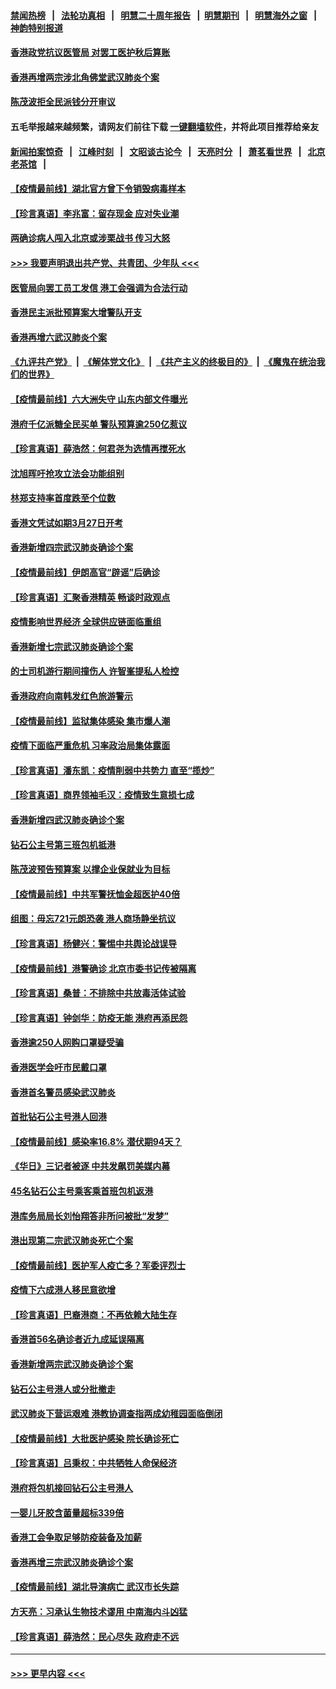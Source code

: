 #### [禁闻热榜](热点新闻.md?=0)  &nbsp;&nbsp;|&nbsp;&nbsp; [法轮功真相](https://github.com/gfw-breaker/truth/blob/master/README.md?=0) &nbsp;&nbsp;|&nbsp;&nbsp; [明慧二十周年报告](https://github.com/gfw-breaker/mh-reports/blob/master/README.md?=0) &nbsp;&nbsp;|&nbsp;&nbsp;[明慧期刊](https://github.com/gfw-breaker/mh-qikan) &nbsp;&nbsp;|&nbsp;&nbsp; [明慧海外之窗](https://github.com/gfw-breaker/mh-news/blob/master/README.md?=0) &nbsp;&nbsp;|&nbsp;&nbsp; [神韵特别报道](https://github.com/gfw-breaker/mh-news/blob/master/shenyun.md?=0)
#### [香港政党抗议医管局 对罢工医护秋后算账](../pages/nsc415/n11901746.md?t=02281931) 
#### [香港再增两宗涉北角佛堂武汉肺炎个案](../pages/nsc415/n11901737.md?t=02281931) 
#### [陈茂波拒全民派钱分开审议](../pages/nsc415/n11901672.md?t=02281931) 
#### 五毛举报越来越频繁，请网友们前往下载 [一键翻墙软件](https://github.com/gfw-breaker/ssr-accounts)，并将此项目推荐给亲友
#### [新闻拍案惊奇](https://github.com/gfw-breaker/banned-news/blob/master/pages/link4.md) &nbsp;&nbsp;|&nbsp;&nbsp; [江峰时刻](https://github.com/gfw-breaker/banned-news/blob/master/pages/link4.md) &nbsp;&nbsp;|&nbsp;&nbsp; [文昭谈古论今](https://github.com/gfw-breaker/banned-news/blob/master/pages/link4.md) &nbsp;&nbsp;|&nbsp;&nbsp; [天亮时分](https://github.com/gfw-breaker/banned-news/blob/master/pages/link4.md) &nbsp;&nbsp;|&nbsp;&nbsp; [萧茗看世界](https://github.com/gfw-breaker/banned-news/blob/master/pages/link4.md) &nbsp;&nbsp;|&nbsp;&nbsp; [北京老茶馆](https://github.com/gfw-breaker/banned-news/blob/master/pages/link4.md) &nbsp;&nbsp;|&nbsp;&nbsp; 
#### [【疫情最前线】湖北官方曾下令销毁病毒样本](../pages/nsc415/n11901518.md?t=02281931) 
#### [【珍言真语】李兆富：留存现金 应对失业潮](../pages/nsc415/n11901448.md?t=02281931) 
#### [两确诊病人闯入北京或涉栗战书 传习大怒](../pages/nsc415/n11901180.md?t=02281931) 
#### [>>> 我要声明退出共产党、共青团、少年队 <<<](https://github.com/begood0513/goodnews/blob/master/quit/letter.md) 
#### [医管局向罢工员工发信 港工会强调为合法行动](../pages/nsc415/n11898870.md?t=02281931) 
#### [香港民主派批预算案大增警队开支](../pages/nsc415/n11898813.md?t=02281931) 
#### [香港再增六武汉肺炎个案](../pages/nsc415/n11898843.md?t=02281931) 
#### [《九评共产党》](https://github.com/begood0513/9ping.md/blob/master/README.md) &nbsp;|&nbsp; [《解体党文化》](../../../../jtdwh.md/blob/master/README.md)  &nbsp;|&nbsp; [《共产主义的终极目的》](../../../../gczydzjmd.md/blob/master/README.md) &nbsp;|&nbsp; [《魔鬼在统治我们的世界》](../../../../mgztzwmdsj.md/blob/master/README.md) 
#### [【疫情最前线】六大洲失守 山东内部文件曝光](../pages/nsc415/n11898455.md?t=02281931) 
#### [港府千亿派糖全民买单 警队预算逾250亿惹议](../pages/nsc415/n11898608.md?t=02281931) 
#### [【珍言真语】薛浩然：何君尧为选情再搅死水](../pages/nsc415/n11898269.md?t=02281931) 
#### [沈旭晖吁抢攻立法会功能组别](../pages/nsc415/n11896084.md?t=02281931) 
#### [林郑支持率首度跌至个位数](../pages/nsc415/n11896058.md?t=02281931) 
#### [香港文凭试如期3月27日开考](../pages/nsc415/n11896055.md?t=02281931) 
#### [香港新增四宗武汉肺炎确诊个案](../pages/nsc415/n11896040.md?t=02281931) 
#### [【疫情最前线】伊朗高官“辟谣”后确诊](../pages/nsc415/n11895902.md?t=02281931) 
#### [【珍言真语】汇聚香港精英 畅谈时政观点](../pages/nsc415/n11895733.md?t=02281931) 
#### [疫情影响世界经济 全球供应链面临重组](../pages/nsc415/n11895634.md?t=02281931) 
#### [香港新增七宗武汉肺炎确诊个案](../pages/nsc415/n11893498.md?t=02281931) 
#### [的士司机游行期间撞伤人 许智峯提私人检控](../pages/nsc415/n11893483.md?t=02281931) 
#### [香港政府向南韩发红色旅游警示](../pages/nsc415/n11893398.md?t=02281931) 
#### [【疫情最前线】监狱集体感染 集市爆人潮](../pages/nsc415/n11893181.md?t=02281931) 
#### [疫情下面临严重危机  习率政治局集体露面](../pages/nsc415/n11893305.md?t=02281931) 
#### [【珍言真语】潘东凯：疫情削弱中共势力 直至“揽炒”](../pages/nsc415/n11892866.md?t=02281931) 
#### [【珍言真语】商界领袖毛汉：疫情致生意损七成](../pages/nsc415/n11890348.md?t=02281931) 
#### [香港新增四武汉肺炎确诊个案](../pages/nsc415/n11890610.md?t=02281931) 
#### [钻石公主号第三班包机抵港](../pages/nsc415/n11890645.md?t=02281931) 
#### [陈茂波预告预算案 以撑企业保就业为目标](../pages/nsc415/n11890574.md?t=02281931) 
#### [【疫情最前线】中共军警抚恤金超医护40倍](../pages/nsc415/n11890458.md?t=02281931) 
#### [组图：毋忘721元朗恐袭 港人商场静坐抗议](../pages/nsc415/n11876882.md?t=02281931) 
#### [【珍言真语】杨健兴：警惕中共舆论战误导](../pages/nsc415/n11888131.md?t=02281931) 
#### [【疫情最前线】港警确诊 北京市委书记传被隔离](../pages/nsc415/n11886872.md?t=02281931) 
#### [【珍言真语】桑普：不排除中共放毒活体试验](../pages/nsc415/n11886832.md?t=02281931) 
#### [【珍言真语】钟剑华：防疫无能 港府再添民怨](../pages/nsc415/n11884504.md?t=02281931) 
#### [香港逾250人网购口罩疑受骗](../pages/nsc415/n11884388.md?t=02281931) 
#### [香港医学会吁市民戴口罩](../pages/nsc415/n11884367.md?t=02281931) 
#### [香港首名警员感染武汉肺炎](../pages/nsc415/n11884357.md?t=02281931) 
#### [首批钻石公主号港人回港](../pages/nsc415/n11884333.md?t=02281931) 
#### [【疫情最前线】感染率16.8% 潜伏期94天？](../pages/nsc415/n11884256.md?t=02281931) 
#### [《华日》三记者被逐 中共发飙罚美媒内幕](../pages/nsc415/n11884184.md?t=02281931) 
#### [45名钻石公主号乘客乘首班包机返港](../pages/nsc415/n11881770.md?t=02281931) 
#### [港库务局局长刘怡翔答非所问被批“发梦”](../pages/nsc415/n11881752.md?t=02281931) 
#### [港出现第二宗武汉肺炎死亡个案](../pages/nsc415/n11881736.md?t=02281931) 
#### [【疫情最前线】医护军人疫亡多？军委评烈士](../pages/nsc415/n11881655.md?t=02281931) 
#### [疫情下六成港人移民意欲增](../pages/nsc415/n11881699.md?t=02281931) 
#### [【珍言真语】巴裔港商：不再依赖大陆生存](../pages/nsc415/n11881126.md?t=02281931) 
#### [香港首56名确诊者近九成延误隔离](../pages/nsc415/n11879079.md?t=02281931) 
#### [香港新增两宗武汉肺炎确诊个案](../pages/nsc415/n11879064.md?t=02281931) 
#### [钻石公主号港人或分批撤走](../pages/nsc415/n11879029.md?t=02281931) 
#### [武汉肺炎下营运艰难 港教协调查指两成幼稚园面临倒闭](../pages/nsc415/n11878989.md?t=02281931) 
#### [【疫情最前线】大批医护感染 院长确诊死亡](../pages/nsc415/n11878595.md?t=02281931) 
#### [【珍言真语】吕秉权：中共牺牲人命保经济](../pages/nsc415/n11878390.md?t=02281931) 
#### [港府将包机接回钻石公主号港人](../pages/nsc415/n11876352.md?t=02281931) 
#### [一婴儿牙胶含菌量超标339倍](../pages/nsc415/n11876336.md?t=02281931) 
#### [香港工会争取足够防疫装备及加薪](../pages/nsc415/n11876313.md?t=02281931) 
#### [香港再增三宗武汉肺炎确诊个案](../pages/nsc415/n11876297.md?t=02281931) 
#### [【疫情最前线】湖北导演病亡 武汉市长失踪](../pages/nsc415/n11876272.md?t=02281931) 
#### [方天亮：习承认生物技术谬用 中南海内斗凶猛](../pages/nsc415/n11873679.md?t=02281931) 
#### [【珍言真语】薛浩然：民心尽失 政府走不远](../pages/nsc415/n11875838.md?t=02281931) 

----
#### [ >>> 更早内容 <<< ](../indexes/nsc415-earlier.md)
